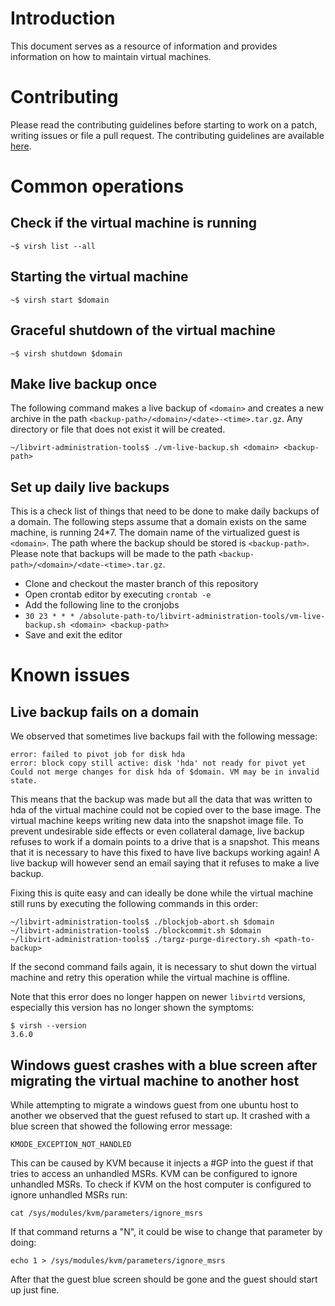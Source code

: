 # Introduction

This document serves as a resource of information and provides information on how to maintain virtual machines.

# Contributing

Please read the contributing guidelines before starting to work on a patch, writing issues or file a pull request. The contributing guidelines are available [here](CONTRIBUTING.md).

# Common operations

## Check if the virtual machine is running

```
~$ virsh list --all
```

## Starting the virtual machine


```
~$ virsh start $domain
```

## Graceful shutdown of the virtual machine

```
~$ virsh shutdown $domain
```

## Make live backup once

The following command makes a live backup of `<domain>` and creates a new archive in the path `<backup-path>/<domain>/<date>-<time>.tar.gz`. Any directory or file that does not exist it will be created.

```
~/libvirt-administration-tools$ ./vm-live-backup.sh <domain> <backup-path>
```

## Set up daily live backups

This is a check list of things that need to be done to make daily backups of a domain. The following steps assume that a domain exists on the same machine, is running 24\*7. The domain name of the virtualized guest is `<domain>`. The path where the backup should be stored is `<backup-path>`. Please note that backups will be made to the path `<backup-path>/<domain>/<date-<time>.tar.gz`.

* Clone and checkout the master branch of this repository
* Open crontab editor by executing `crontab -e`
* Add the following line to the cronjobs
* `30 23 * * * /absolute-path-to/libvirt-administration-tools/vm-live-backup.sh <domain> <backup-path>`
* Save and exit the editor

# Known issues

## Live backup fails on a domain

We observed that sometimes live backups fail with the following message:

```
error: failed to pivot job for disk hda
error: block copy still active: disk 'hda' not ready for pivot yet
Could not merge changes for disk hda of $domain. VM may be in invalid state.
```

This means that the backup was made but all the data that was written to hda of the virtual machine could not be copied over to the base image. The virtual machine keeps writing new data into the snapshot image file. To prevent undesirable side effects or even collateral damage, live backup refuses to work if a domain points to a drive that is a snapshot. This means that it is necessary to have this fixed to have live backups working again! A live backup will however send an email saying that it refuses to make a live backup.

Fixing this is quite easy and can ideally be done while the virtual machine still runs by executing the following commands in this order:

```
~/libvirt-administration-tools$ ./blockjob-abort.sh $domain
~/libvirt-administration-tools$ ./blockcommit.sh $domain
~/libvirt-administration-tools$ ./targz-purge-directory.sh <path-to-backup>
```

If the second command fails again, it is necessary to shut down the virtual machine and retry this operation while the virtual machine is offline.

Note that this error does no longer happen on newer `libvirtd` versions, especially this version has no longer shown the symptoms:

```
$ virsh --version
3.6.0
```

## Windows guest crashes with a blue screen after migrating the virtual machine to another host

While attempting to migrate a windows guest from one ubuntu host to another we observed that the guest refused to start up. It crashed with a blue screen that showed the following error message:

```
KMODE_EXCEPTION_NOT_HANDLED
```

This can be caused by KVM because it injects a #GP into the guest if that tries to access an unhandled MSRs. KVM can be configured to ignore unhandled MSRs. To check if KVM on the host computer is configured to ignore unhandled MSRs run:

```
cat /sys/modules/kvm/parameters/ignore_msrs
```

If that command returns a "N", it could be wise to change that parameter by doing:

```
echo 1 > /sys/modules/kvm/parameters/ignore_msrs
```

After that the guest blue screen should be gone and the guest should start up just fine.

